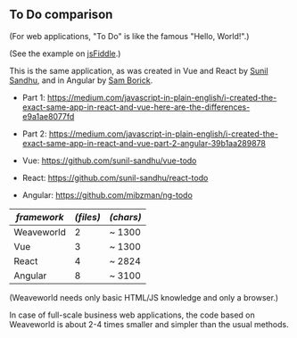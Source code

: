 ## To Do comparison ##

(For web applications, "To Do" is like the famous "Hello, World!".)

(See the example on [jsFiddle](https://jsfiddle.net/weaveworld/pbqty0eg/).)

This is the same application, as was created in Vue and React by [Sunil Sandhu](https://medium.com/@sunilsandhu), and in Angular by [Sam Borick](https://medium.com/@mibzman).
* Part 1: https://medium.com/javascript-in-plain-english/i-created-the-exact-same-app-in-react-and-vue-here-are-the-differences-e9a1ae8077fd
* Part 2: https://medium.com/javascript-in-plain-english/i-created-the-exact-same-app-in-react-and-vue-part-2-angular-39b1aa289878

* Vue: https://github.com/sunil-sandhu/vue-todo
* React: https://github.com/sunil-sandhu/react-todo
* Angular: https://github.com/mibzman/ng-todo

| _framework_  | _(files)_ | _(chars)_ 
| ------------- | --- | --- 
| Weaveworld  | 2 | ~ 1300 
| Vue  | 3 | ~ 1300  
| React  | 4 | ~ 2824 
| Angular |8| ~ 3100

(Weaveworld needs only basic HTML/JS knowledge and only a browser.)

In case of full-scale business web applications, the code based on Weaveworld is about 2-4 times smaller and simpler than the usual methods.